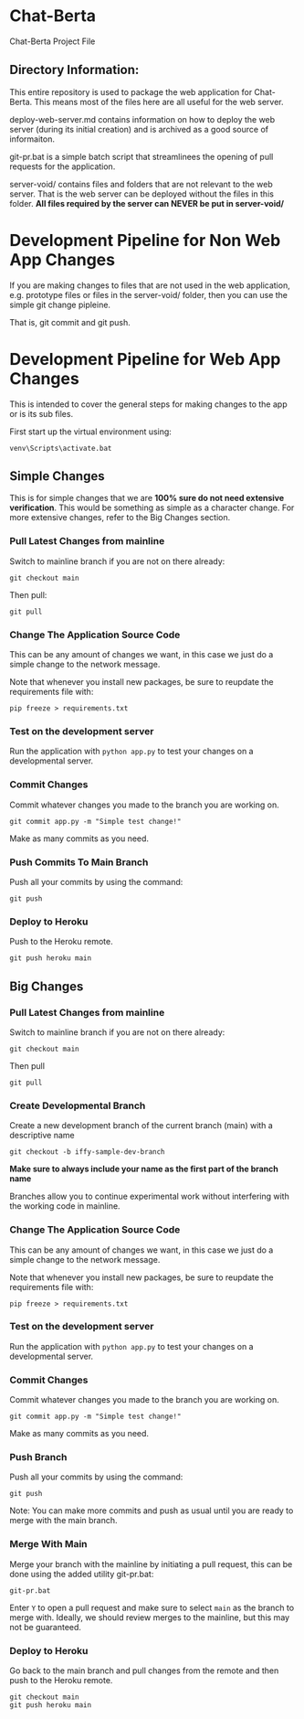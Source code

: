# Chat-Berta
Chat-Berta Project File

## Directory Information:
This entire repository is used to package the web application for Chat-Berta. This means most of the files here are all useful for the web server.

deploy-web-server.md contains information on how to deploy the web server (during its initial creation) and is archived as a good source of informaiton.

git-pr.bat is a simple batch script that streamlinees the opening of pull requests for the application.

server-void/ contains files and folders that are not relevant to the web server. That is the web server can be deployed without the files in this folder. **All files required by the server can NEVER be put in server-void/**

# Development Pipeline for Non Web App Changes
If you are making changes to files that are not used in the web application, e.g. prototype files or files in the server-void/ folder, then you can use the simple git change pipleine.

That is, git commit and git push.

# Development Pipeline for Web App Changes
This is intended to cover the general steps for making changes to the app or is its sub files.

First start up the virtual environment using:
```
venv\Scripts\activate.bat
```

## Simple Changes
This is for simple changes that we are **100% sure do not need extensive verification**. This would be something as simple as a character change. For more extensive changes, refer to the Big Changes section.

### Pull Latest Changes from mainline
Switch to mainline branch if you are not on there already:
```
git checkout main
```

Then pull:
```
git pull
```
### Change The Application Source Code
This can be any amount of changes we want, in this case we just do a simple change to the network message.

Note that whenever you install new packages, be sure to reupdate the requirements file with:
```
pip freeze > requirements.txt
```

### Test on the development server
Run the application with `python app.py` to test your changes on a developmental server.

### Commit Changes
Commit whatever changes you made to the branch you are working on.
```
git commit app.py -m "Simple test change!"
```
Make as many commits as you need.

### Push Commits To Main Branch
Push all your commits by using the command:
```
git push
```

### Deploy to Heroku
Push to the Heroku remote.
```
git push heroku main
```



## Big Changes
### Pull Latest Changes from mainline
Switch to mainline branch if you are not on there already:
```
git checkout main
```

Then pull
```
git pull
```

### Create Developmental Branch
Create a new development branch of the current branch (main) with a descriptive name
```
git checkout -b iffy-sample-dev-branch
```

**Make sure to always include your name as the first part of the branch name**

Branches allow you to continue experimental work without interfering with the working code in mainline.

### Change The Application Source Code
This can be any amount of changes we want, in this case we just do a simple change to the network message.

Note that whenever you install new packages, be sure to reupdate the requirements file with:
```
pip freeze > requirements.txt
```

### Test on the development server
Run the application with `python app.py` to test your changes on a developmental server.

### Commit Changes
Commit whatever changes you made to the branch you are working on.
```
git commit app.py -m "Simple test change!"
```
Make as many commits as you need.

### Push Branch
Push all your commits by using the command:
```
git push
```
Note: You can make more commits and push as usual until you are ready to merge with the main branch.

### Merge With Main
Merge your branch with the mainline by initiating a pull request, this can be done using the added utility git-pr.bat:
```
git-pr.bat
```
Enter `Y` to open a pull request and make sure to select `main` as the branch to merge with.
Ideally, we should review merges to the mainline, but this may not be guaranteed.

### Deploy to Heroku
Go back to the main branch and pull changes from the remote and then push to the Heroku remote.
```
git checkout main
git push heroku main
```